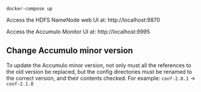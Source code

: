
```
docker-compose up
```

Access the HDFS NameNode web UI at: http://localhost:9870

Access the Accumulo Monitor UI at: http://localhost:9995

## Change Accumulo minor version
To update the Accumulo minor version, not only must all the references to the old version be replaced, but the config directories must be renamed to the correct version, and their contents checked. For example: `conf-2.0.1` -> `conf-2.1.0`
